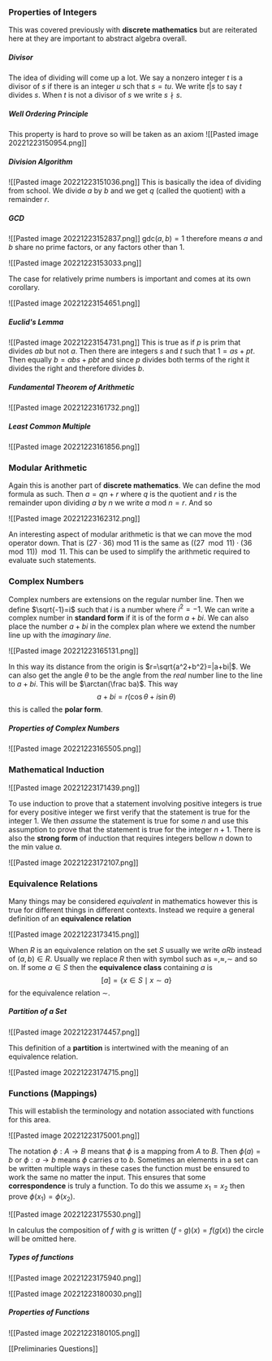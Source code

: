 ### Properties of Integers
This was covered previously with **discrete mathematics** but are reiterated here at they are important to abstract algebra overall. 

##### Divisor
The idea of dividing will come up a lot. We say a nonzero integer $t$ is a divisor of $s$ if there is an integer $u$ sch that $s=tu$. We write $t\vert s$ to say $t$ divides $s$. When $t$ is not a divisor of $s$ we write $s \nmid s$.
 
##### Well Ordering Principle
This property is hard to prove so will be taken as an axiom
![[Pasted image 20221223150954.png]]

##### Division Algorithm
![[Pasted image 20221223151036.png]]
This is basically the idea of dividing from school. We divide $a$ by $b$ and we get $q$ (called the quotient) with a remainder $r$.

##### GCD
![[Pasted image 20221223152837.png]]
$\text{gdc}(a,b)=1$ therefore means $a$ and $b$ share no prime factors, or any factors other than $1$.

![[Pasted image 20221223153033.png]]

The case for relatively prime numbers is important and comes at its own corollary.

![[Pasted image 20221223154651.png]]

##### Euclid's Lemma
![[Pasted image 20221223154731.png]]
This is true as if $p$ is prim that divides $ab$ but not $a$. Then there are integers $s$ and $t$ such that $1=as+pt$. Then equally $b=abs+pbt$ and since $p$ divides both terms of the right it divides the right and therefore divides $b$.

##### Fundamental Theorem of Arithmetic
![[Pasted image 20221223161732.png]]

##### Least Common Multiple
![[Pasted image 20221223161856.png]]

### Modular Arithmetic
Again this is another part of **discrete mathematics**. We can define the $\text{mod}$ formula as such. Then $a=qn+r$ where $q$ is the quotient and $r$ is the remainder upon dividing $a$ by $n$ we write $a\text{ mod }n=r$. And so

![[Pasted image 20221223162312.png]]

An interesting aspect of modular arithmetic is that we can move the $\text{mod}$ operator down. That is $(27\cdot 36)\text{ mod }11$ is the same as $((27 \mod 11)\cdot(36\mod 11))\mod 11$. This can be used to simplify the arithmetic required to evaluate such statements. 

### Complex Numbers
Complex numbers are extensions on the regular number line. Then we define $\sqrt{-1}=i$ such that $i$ is a number where $i^2=-1$. We can write a complex number in **standard form** if it is of the form $a+bi$. We can also place the number $a+bi$ in the complex plan where we extend the number line up with the *imaginary line*.

![[Pasted image 20221223165131.png]]

In this way its distance from the origin is $r=\sqrt{a^2+b^2}=|a+bi|$. We can also get the angle $\theta$ to be the angle from the *real* number line to the line to $a+bi$. This will be $\arctan(\frac ba)$. This way $$a+bi=r(\cos\theta+i\sin\theta)$$this is called the **polar form**.

##### Properties of Complex Numbers
![[Pasted image 20221223165505.png]]

### Mathematical Induction
![[Pasted image 20221223171439.png]]

To use induction to prove that a statement involving positive integers is true for every positive integer we first verify that the statement is true for the integer 1. We then *assume* the statement is true for some $n$ and use this assumption to prove that the statement is true for the integer $n+1$. There is also the **strong form** of induction that requires integers bellow $n$ down to the min value $a$.

![[Pasted image 20221223172107.png]]

### Equivalence Relations
Many things may be considered *equivalent* in mathematics however this is true for different things in different contexts. Instead we require a general definition of an **equivalence relation**

![[Pasted image 20221223173415.png]]

When $R$ is an equivalence relation on the set $S$ usually we write $aRb$ instead of $(a,b)\in R$. Usually we replace $R$ then with symbol such as $=,\approx,\sim$ and so on. If some $a\in S$ then the **equivalence class** containing $a$ is $$[a]=\{x\in S\mid x\sim a\}$$for the equivalence relation $\sim$.

##### Partition of a Set
![[Pasted image 20221223174457.png]]

This definition of a **partition** is intertwined with the meaning of an equivalence relation.

![[Pasted image 20221223174715.png]]

### Functions (Mappings)
This will establish the terminology and notation associated with functions for this area.

![[Pasted image 20221223175001.png]]

The notation $\phi:A\to B$ means that $\phi$ is a mapping from $A$ to $B$. Then $\phi(a)=b$ or $\phi:a\to b$ means $\phi$ carries $a$ to $b$. Sometimes an elements in a set can be written multiple ways in these cases the function must be ensured to work the same no matter the input. This ensures that some **correspondence** is truly a function. To do this we assume $x_1=x_2$ then prove $\phi(x_1)=\phi(x_2)$.

![[Pasted image 20221223175530.png]]

In calculus the composition of $f$ with $g$ is written $(f\circ g)(x)=f(g(x))$ the circle will be omitted here.

##### Types of functions
![[Pasted image 20221223175940.png]]

![[Pasted image 20221223180030.png]]

##### Properties of Functions
![[Pasted image 20221223180105.png]]

[[Preliminaries Questions]]